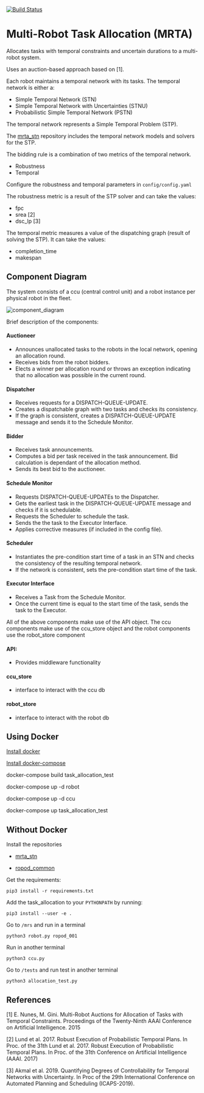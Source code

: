 
[![Build Status](https://travis-ci.com/anenriquez/mrta_allocation.svg?token=QudZDF4JraaUN8o4yWNo&branch=master)](https://travis-ci.com/anenriquez/mrta_allocation)

# Multi-Robot Task Allocation (MRTA)

Allocates tasks with temporal constraints and uncertain durations to a multi-robot system.
 
Uses an auction-based approach based on [1]. 

Each robot maintains a temporal network with its tasks.
The temporal network is either a:
- Simple Temporal Network (STN)
- Simple Temporal Network with Uncertainties (STNU)
- Probabilistic Simple Temporal Network (PSTN)

The temporal network represents a Simple Temporal Problem (STP).

The [mrta_stn](https://github.com/anenriquez/mrta_stn/) repository includes the temporal
network models and solvers for the STP.


The bidding rule is a combination of two metrics of the temporal network.
- Robustness
- Temporal

Configure the robustness and temporal parameters in `config/config.yaml`

The robustness metric is a result of the STP solver and can take the values:

- fpc
- srea      [2]
- dsc_lp    [3]

The temporal metric measures a value of the dispatching graph (result of solving the STP).
It can take the values:

- completion_time
- makespan

## Component Diagram

The system consists of a ccu (central control unit) and a robot instance per physical robot in the fleet.

![component_diagram](https://github.com/anenriquez/mrta/blob/feature/schedule-monitor/documentation/component_diagram.png)

Brief description of the components: 

#### Auctioneer
- Announces unallocated tasks to the robots in the local network, opening an allocation round.
- Receives bids from the robot bidders.
- Elects a winner per allocation round or throws an exception indicating that no allocation was possible in the current round.

#### Dispatcher
-  Receives requests for a DISPATCH-QUEUE-UPDATE.
- Creates a dispatchable graph with two tasks and checks its consistency.
-  If the graph is consistent, creates a DISPATCH-QUEUE-UPDATE message and sends it to the Schedule Monitor. 

#### Bidder
- Receives task announcements.
- Computes a bid per task received in the task announcement. Bid calculation is dependant of the allocation method.
- Sends its best bid to the auctioneer.

#### Schedule Monitor
- Requests DISPATCH-QUEUE-UPDATEs to the Dispatcher.
- Gets the earliest task in the DISPATCH-QUEUE-UPDATE message and checks if it is schedulable.
- Requests the Scheduler to schedule the task. 
- Sends the the task to the Executor Interface.
- Applies corrective measures (if included in the config file).
 
#### Scheduler
- Instantiates the pre-condition start time of a task in an STN and checks the consistency of the resulting temporal network.
-  If the network is consistent, sets the pre-condition start time of the task. 

#### Executor Interface
- Receives a Task from the Schedule Monitor.
- Once the current time is equal to the start time of the task, sends the task to the Executor.

All of the above components make use of the API object. The ccu components make use of the ccu_store object and the robot components use the robot_store component

#### API:
- Provides middleware functionality

#### ccu_store
- interface to interact with the ccu db

#### robot_store
- interface to interact with the robot db









## Using Docker

[Install docker](https://docs.docker.com/install/linux/docker-ce/ubuntu/)

[Install docker-compose](https://docs.docker.com/compose/install/)

docker-compose build task_allocation_test

docker-compose up -d robot

docker-compose up -d ccu 

docker-compose up task_allocation_test


## Without Docker

Install the repositories

-  [mrta_stn](https://github.com/anenriquez/mrta_stn)

- [ropod_common](https://github.com/ropod-project/ropod_common)


Get the requirements:
```
pip3 install -r requirements.txt
```

Add the task_allocation to your `PYTHONPATH` by running:

```
pip3 install --user -e .
```

Go to `/mrs` and run in a terminal

```
python3 robot.py ropod_001
```

Run in another terminal

```
python3 ccu.py
```

Go to `/tests` and run test in another terminal
```
python3 allocation_test.py 
```

## References

[1] E. Nunes, M. Gini. Multi-Robot Auctions for Allocation of Tasks with Temporal Constraints. Proceedings of the Twenty-Ninth AAAI Conference on Artificial Intelligence. 2015

[2] Lund et al. 2017. Robust Execution of Probabilistic Temporal Plans. In Proc. of the 31th Lund et al. 2017. Robust Execution of Probabilistic Temporal Plans. In Proc. of the 31th Conference on Artificial Intelligence (AAAI. 2017)

[3] Akmal et al. 2019. Quantifying Degrees of Controllability for Temporal Networks with Uncertainty. In Proc of the 29th International Conference on Automated Planning and Scheduling (ICAPS-2019). 